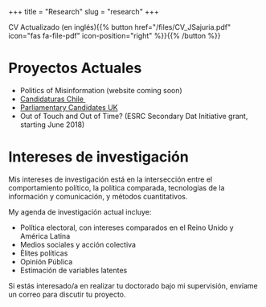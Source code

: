 +++
title = "Research"
slug = "research"
+++


CV Actualizado (en inglés){{% button href="/files/CV_JSajuria.pdf" icon="fas fa-file-pdf" icon-position="right" %}}{{% /button %}}



# Proyectos Actuales

  - Politics of Misinformation (website coming soon)
  - [Candidaturas Chile ][1]
  - [Parliamentary Candidates UK][2]
  - Out of Touch and Out of Time? (ESRC Secondary Dat Initiative grant, starting June 2018)



# Intereses de investigación

Mis intereses de investigación está en la intersección entre el comportamiento político, la política comparada, tecnologías de la información y comunicación, y métodos cuantitativos.

My agenda de investigación actual incluye:


  - Política electoral, con intereses comparados en el Reino Unido y América Latina
  - Medios sociales y acción colectiva
  - Èlites políticas
  - Opinión Pública
  - Estimación de variables latentes

Si estás interesado/a en realizar tu doctorado bajo mi supervisión, envíame un correo para discutir tu proyecto.

 [1]: http://www.candidaturaschile.cl
 [2]: http://www.parliamentarycandidates.org
 [3]: https://sajuria.com/cv/